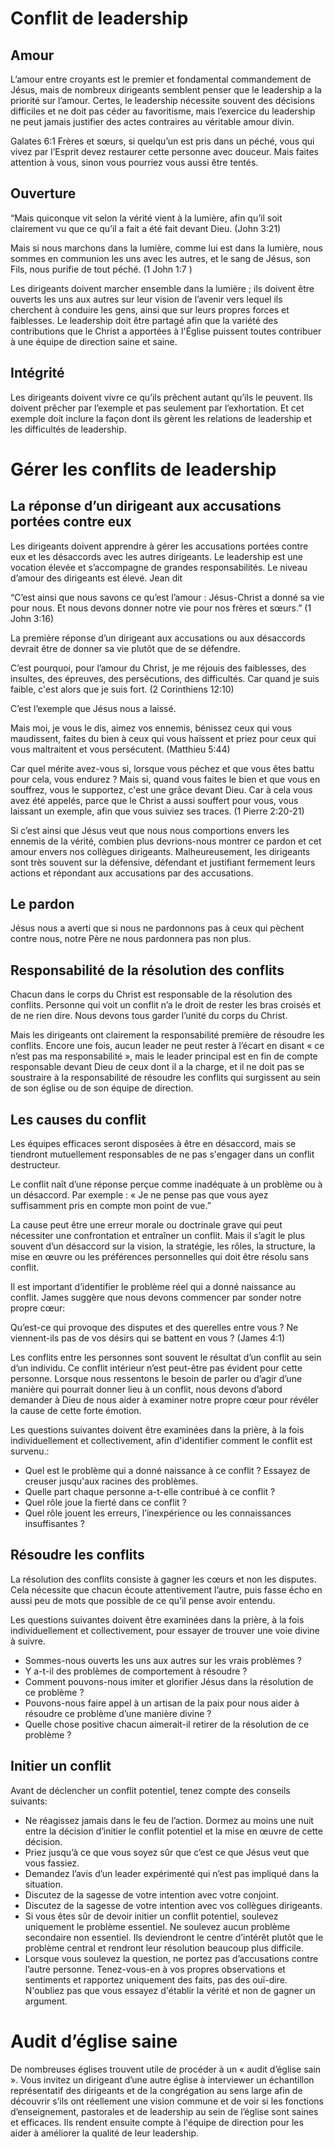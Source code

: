 # Conflit de leadership

## Amour

L’amour entre croyants est le premier et fondamental commandement de Jésus, mais de nombreux dirigeants semblent penser que le leadership a la priorité sur l’amour. Certes, le leadership nécessite souvent des décisions difficiles et ne doit pas céder au favoritisme, mais l’exercice du leadership ne peut jamais justifier des actes contraires au véritable amour divin.

Galates 6:1 Frères et sœurs, si quelqu’un est pris dans un péché, vous qui vivez par l’Esprit devez restaurer cette personne avec douceur. Mais faites attention à vous, sinon vous pourriez vous aussi être tentés.

## Ouverture

“Mais quiconque vit selon la vérité vient à la lumière, afin qu’il soit clairement vu que ce qu’il a fait a été fait devant Dieu. (John 3:21)

Mais si nous marchons dans la lumière, comme lui est dans la lumière, nous sommes en communion les uns avec les autres, et le sang de Jésus, son Fils, nous purifie de tout péché. (1 John 1:7 )

Les dirigeants doivent marcher ensemble dans la lumière ; ils doivent être ouverts les uns aux autres sur leur vision de l’avenir vers lequel ils cherchent à conduire les gens, ainsi que sur leurs propres forces et faiblesses. Le leadership doit être partagé afin que la variété des contributions que le Christ a apportées à l'Église puissent toutes contribuer à une équipe de direction saine et saine.

## Intégrité

Les dirigeants doivent vivre ce qu’ils prêchent autant qu’ils le peuvent. Ils doivent prêcher par l’exemple et pas seulement par l’exhortation. Et cet exemple doit inclure la façon dont ils gèrent les relations de leadership et les difficultés de leadership.

# Gérer les conflits de leadership

## La réponse d’un dirigeant aux accusations portées contre eux

Les dirigeants doivent apprendre à gérer les accusations portées contre eux et les désaccords avec les autres dirigeants. Le leadership est une vocation élevée et s’accompagne de grandes responsabilités. Le niveau d’amour des dirigeants est élevé. Jean dit

“C’est ainsi que nous savons ce qu’est l’amour : Jésus-Christ a donné sa vie pour nous. Et nous devons donner notre vie pour nos frères et sœurs.” (1 John 3:16)

La première réponse d’un dirigeant aux accusations ou aux désaccords devrait être de donner sa vie plutôt que de se défendre.

C’est pourquoi, pour l’amour du Christ, je me réjouis des faiblesses, des insultes, des épreuves, des persécutions, des difficultés. Car quand je suis faible, c'est alors que je suis fort. (2 Corinthiens 12:10)

C’est l’exemple que Jésus nous a laissé.

Mais moi, je vous le dis, aimez vos ennemis, bénissez ceux qui vous maudissent, faites du bien à ceux qui vous haïssent et priez pour ceux qui vous maltraitent et vous persécutent. (Matthieu 5:44)

Car quel mérite avez-vous si, lorsque vous péchez et que vous êtes battu pour cela, vous endurez ? Mais si, quand vous faites le bien et que vous en souffrez, vous le supportez, c'est une grâce devant Dieu. Car à cela vous avez été appelés, parce que le Christ a aussi souffert pour vous, vous laissant un exemple, afin que vous suiviez ses traces. (1 Pierre 2:20-21)

Si c’est ainsi que Jésus veut que nous nous comportions envers les ennemis de la vérité, combien plus devrions-nous montrer ce pardon et cet amour envers nos collègues dirigeants. Malheureusement, les dirigeants sont très souvent sur la défensive, défendant et justifiant fermement leurs actions et répondant aux accusations par des accusations.

## Le pardon

Jésus nous a averti que si nous ne pardonnons pas à ceux qui pèchent contre nous, notre Père ne nous pardonnera pas non plus.

## Responsabilité de la résolution des conflits

Chacun dans le corps du Christ est responsable de la résolution des conflits. Personne qui voit un conflit n’a le droit de rester les bras croisés et de ne rien dire. Nous devons tous garder l’unité du corps du Christ.

Mais les dirigeants ont clairement la responsabilité première de résoudre les conflits. Encore une fois, aucun leader ne peut rester à l’écart en disant « ce n’est pas ma responsabilité », mais le leader principal est en fin de compte responsable devant Dieu de ceux dont il a la charge, et il ne doit pas se soustraire à la responsabilité de résoudre les conflits qui surgissent au sein de son église ou de son équipe de direction.

## Les causes du conflit

Les équipes efficaces seront disposées à être en désaccord, mais se tiendront mutuellement responsables de ne pas s'engager dans un conflit destructeur.

Le conflit naît d’une réponse perçue comme inadéquate à un problème ou à un désaccord. Par exemple : « Je ne pense pas que vous ayez suffisamment pris en compte mon point de vue.”

La cause peut être une erreur morale ou doctrinale grave qui peut nécessiter une confrontation et entraîner un conflit. Mais il s’agit le plus souvent d’un désaccord sur la vision, la stratégie, les rôles, la structure, la mise en œuvre ou les préférences personnelles qui doit être résolu sans conflit.

Il est important d’identifier le problème réel qui a donné naissance au conflit. James suggère que nous devons commencer par sonder notre propre cœur:

Qu’est-ce qui provoque des disputes et des querelles entre vous ? Ne viennent-ils pas de vos désirs qui se battent en vous ? (James 4:1)

Les conflits entre les personnes sont souvent le résultat d’un conflit au sein d’un individu. Ce conflit intérieur n’est peut-être pas évident pour cette personne. Lorsque nous ressentons le besoin de parler ou d’agir d’une manière qui pourrait donner lieu à un conflit, nous devons d’abord demander à Dieu de nous aider à examiner notre propre cœur pour révéler la cause de cette forte émotion.

Les questions suivantes doivent être examinées dans la prière, à la fois individuellement et collectivement, afin d'identifier comment le conflit est survenu.:

-   Quel est le problème qui a donné naissance à ce conflit ? Essayez de creuser jusqu'aux racines des problèmes.
-   Quelle part chaque personne a-t-elle contribué à ce conflit ?
-   Quel rôle joue la fierté dans ce conflit ?
-   Quel rôle jouent les erreurs, l’inexpérience ou les connaissances insuffisantes ?

## Résoudre les conflits

La résolution des conflits consiste à gagner les cœurs et non les disputes. Cela nécessite que chacun écoute attentivement l’autre, puis fasse écho en aussi peu de mots que possible de ce qu’il pense avoir entendu.

Les questions suivantes doivent être examinées dans la prière, à la fois individuellement et collectivement, pour essayer de trouver une voie divine à suivre.

-   Sommes-nous ouverts les uns aux autres sur les vrais problèmes ?
-   Y a-t-il des problèmes de comportement à résoudre ?
-   Comment pouvons-nous imiter et glorifier Jésus dans la résolution de ce problème ?
-   Pouvons-nous faire appel à un artisan de la paix pour nous aider à résoudre ce problème d’une manière divine ?
-   Quelle chose positive chacun aimerait-il retirer de la résolution de ce problème ?

## Initier un conflit

Avant de déclencher un conflit potentiel, tenez compte des conseils suivants:

-   Ne réagissez jamais dans le feu de l’action. Dormez au moins une nuit entre la décision d’initier le conflit potentiel et la mise en œuvre de cette décision.
-   Priez jusqu’à ce que vous soyez sûr que c’est ce que Jésus veut que vous fassiez.
-   Demandez l’avis d’un leader expérimenté qui n’est pas impliqué dans la situation.
-   Discutez de la sagesse de votre intention avec votre conjoint.
-   Discutez de la sagesse de votre intention avec vos collègues dirigeants.
-   Si vous êtes sûr de devoir initier un conflit potentiel, soulevez uniquement le problème essentiel. Ne soulevez aucun problème secondaire non essentiel. Ils deviendront le centre d’intérêt plutôt que le problème central et rendront leur résolution beaucoup plus difficile.
-   Lorsque vous soulevez la question, ne portez pas d’accusations contre l’autre personne. Tenez-vous-en à vos propres observations et sentiments et rapportez uniquement des faits, pas des ouï-dire. N'oubliez pas que vous essayez d'établir la vérité et non de gagner un argument.

# Audit d’église saine

De nombreuses églises trouvent utile de procéder à un « audit d’église sain ». Vous invitez un dirigeant d’une autre église à interviewer un échantillon représentatif des dirigeants et de la congrégation au sens large afin de découvrir s’ils ont réellement une vision commune et de voir si les fonctions d’enseignement, pastorales et de leadership au sein de l’église sont saines et efficaces. Ils rendent ensuite compte à l'équipe de direction pour les aider à améliorer la qualité de leur leadership.
